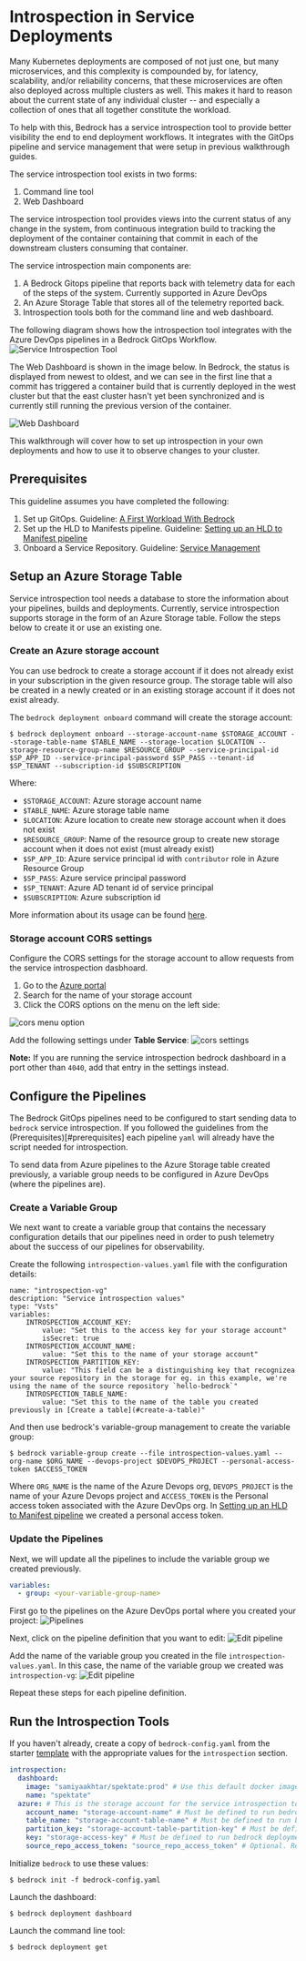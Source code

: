 # Introspection in Service Deployments

Many Kubernetes deployments are composed of not just one, but many microservices, and this complexity is compounded by, for latency, scalability, and/or reliability concerns, that these microservices are often also deployed across multiple clusters as well.  This makes it hard to reason about the current state of any individual cluster -- and especially a collection of ones that all together constitute the workload.

To help with this, Bedrock has a service introspection tool to provide better visibility the end to end deployment workflows. It integrates with the GitOps pipeline and service management that were setup in previous walkthrough guides.

The service introspection tool exists in two forms:
1. Command line tool
2. Web Dashboard

The service introspection tool provides views into the current status of any change in the system, from continuous integration build to tracking the deployment of the container containing that commit in each of the downstream clusters consuming that container.

The service introspection main components are:
1. A Bedrock Gitops pipeline that reports back with telemetry data for each of the steps of the system. Currently supported in Azure DevOps
2. An Azure Storage Table that stores all of the telemetry reported back.
3. Introspection tools both for the command line and web dashboard.

The following diagram shows how the introspection tool integrates with the Azure DevOps pipelines in a Bedrock GitOps Workflow.
![Service Introspection Tool](images/service-introspection-tool.png)

The Web Dashboard is shown in the image below. In Bedrock, the status is displayed from newest to oldest, and we can see in the first line that a commit has triggered a container build that is currently deployed in the west cluster but that the east cluster hasn't yet been synchronized and is currently still running the previous version of the container.

![Web Dashboard](images/service-introspection-dashboard.png)

This walkthrough will cover how to set up introspection in your own deployments and how to use it to observe changes to your cluster.

## Prerequisites
This guideline assumes you have completed the following:

1. Set up GitOps. Guideline: [A First Workload With Bedrock](./firstWorkload/README.md)
2. Set up the HLD to Manifests pipeline. Guideline: [Setting up an HLD to Manifest pipeline](./hld-to-manifest.md)
3. Onboard a Service Repository. Guideline: [Service Management](services.md)


## Setup an Azure Storage Table
Service introspection tool needs a database to store the information about your
pipelines, builds and deployments. Currently, service introspection supports
storage in the form of an Azure Storage table. Follow the steps below to create
it or use an existing one.

### Create an Azure storage account
You can use bedrock to create a storage account if it does not already exist in your subscription in the given resource group.
The storage table will also be created in a newly created or in an existing storage account if it does not exist already.

The `bedrock deployment onboard` command will create the storage account:

```
$ bedrock deployment onboard --storage-account-name $STORAGE_ACCOUNT --storage-table-name $TABLE_NAME --storage-location $LOCATION --storage-resource-group-name $RESOURCE_GROUP --service-principal-id $SP_APP_ID --service-principal-password $SP_PASS --tenant-id $SP_TENANT --subscription-id $SUBSCRIPTION
```
Where:

- `$STORAGE_ACCOUNT`: Azure storage account name
- `$TABLE_NAME`: Azure storage table name
- `$LOCATION`: Azure location to create new storage account when it does not exist
- `$RESOURCE_GROUP`: Name of the resource group to create new storage account when it does not exist (must already exist)
- `$SP_APP_ID`: Azure service principal id with `contributor` role in Azure Resource Group
- `$SP_PASS`: Azure service principal password
- `$SP_TENANT`: Azure AD tenant id of service principal
- `$SUBSCRIPTION`: Azure subscription id

More information about its usage can be found [here](https://microsoft.github.io/bedrock-cli/commands/index.html#master@deployment_onboard).

### Storage account CORS settings

Configure the CORS settings for the storage account to allow requests from the
service introspection dasbhoard.

1. Go to the [Azure portal](https://portal.azure.com)
2. Search for the name of your storage account
3. Click the CORS options on the menu on the left side:

![cors menu option](./images/cors-menu.png)

Add the following settings under **Table Service**:
![cors settings](./images/cors-settings.png)

**Note:** If you are running the service introspection bedrock dashboard in a port
other than `4040`, add that entry in the settings instead.

## Configure the Pipelines
The Bedrock GitOps pipelines need to be configured to start sending data to
`bedrock` service introspection. If you followed the guidelines from the (Prerequisites)[#prerequisites] each pipeline `yaml` will already have the script needed for introspection.

To send data from Azure pipelines to the Azure Storage table created
previously, a variable group needs to be configured in Azure DevOps (where the
pipelines are).

### Create a Variable Group

We next want to create a variable group that contains the necessary configuration details that our pipelines need in order to push telemetry about the success of our pipelines for observability.

Create the following `introspection-values.yaml` file with the configuration details:

```
name: "introspection-vg"
description: "Service introspection values"
type: "Vsts"
variables:
    INTROSPECTION_ACCOUNT_KEY:
        value: "Set this to the access key for your storage account"
        isSecret: true
    INTROSPECTION_ACCOUNT_NAME:
        value: "Set this to the name of your storage account"
    INTROSPECTION_PARTITION_KEY:
        value: "This field can be a distinguishing key that recognizea your source repository in the storage for eg. in this example, we're using the name of the source repository `hello-bedrock`"
    INTROSPECTION_TABLE_NAME:
        value: "Set this to the name of the table you created previously in [Create a table](#create-a-table)"
```

And then use bedrock's variable-group management to create the variable group:

```
$ bedrock variable-group create --file introspection-values.yaml --org-name $ORG_NAME --devops-project $DEVOPS_PROJECT --personal-access-token $ACCESS_TOKEN
```

Where `ORG_NAME` is the name of the Azure Devops org, `DEVOPS_PROJECT` is the name of your Azure Devops project and `ACCESS_TOKEN` is the Personal access token associated with the Azure DevOps org. In [Setting up an HLD to Manifest pipeline](./hld-to-manifest.md) we created a personal access token.

### Update the Pipelines
Next, we will update all the pipelines to include the variable group we created previously.

```yaml
variables:
  - group: <your-variable-group-name>
```

First go to the pipelines on the Azure DevOps portal where you created your project:
![Pipelines](images/pipelines.png)

Next, click on the pipeline definition that you want to edit:
![Edit pipeline](images/pipelines-edit.png)

Add the name of the variable group you created in the file `introspection-values.yaml`. In this case, the name of the variable group we created was `introspection-vg`:
![Edit pipeline](images/pipelines-edit-save.png)

Repeat these steps for each pipeline definition.

## Run the Introspection Tools

If you haven't already, create a copy of `bedrock-config.yaml` from the starter
[template](https://raw.githubusercontent.com/microsoft/bedrock-cli/master/bedrock-config.yaml) with the appropriate values for the
`introspection` section.

```yaml
introspection:
  dashboard:
    image: "samiyaakhtar/spektate:prod" # Use this default docker image unless you would like to use a custom one
    name: "spektate"
  azure: # This is the storage account for the service introspection tool.
    account_name: "storage-account-name" # Must be defined to run bedrock deployment commands
    table_name: "storage-account-table-name" # Must be defined to run bedrock deployment commands
    partition_key: "storage-account-table-partition-key" # Must be defined to run bedrock deployment commands
    key: "storage-access-key" # Must be defined to run bedrock deployment commands. Use ${env:INTROSPECTION_STORAGE_ACCESS_KEY} and set it in .env file
    source_repo_access_token: "source_repo_access_token" # Optional. Required only when source repository is private (in order to render the author column in dashboard)
```

Initialize `bedrock` to use these values:
```
$ bedrock init -f bedrock-config.yaml
```

Launch the dashboard:
```
$ bedrock deployment dashboard
```

Launch the command line tool:
```
$ bedrock deployment get
```
